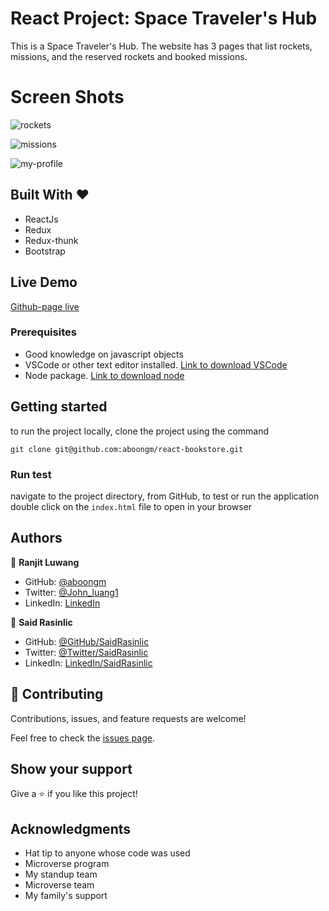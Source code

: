 # React Project: Space Traveler's Hub

This is a Space Traveler's Hub. The website has 3 pages that list rockets, missions, and the reserved rockets and booked missions.

# Screen Shots
![rockets](https://user-images.githubusercontent.com/49184579/169244577-7b5dcf7b-0609-43d5-acda-2a3905d8aaac.png)

![missions](https://user-images.githubusercontent.com/49184579/169244592-69622ecd-1164-4416-a619-f817ca6fe29e.png)

![my-profile](https://user-images.githubusercontent.com/49184579/169244603-bcad628c-a8d1-4cad-991e-6248c079a80f.png)



## Built With &hearts;

- ReactJs
- Redux
- Redux-thunk
- Bootstrap

## Live Demo

[Github-page live](https://aboongm.github.io/space-travelers-hub/)

### Prerequisites

- Good knowledge on javascript objects
- VSCode or other text editor installed. [Link to download VSCode](https://code.visualstudio.com/download)
- Node package. [Link to download node](https://nodejs.org/en/download/)

## Getting started

to run the project locally, clone the project using the command

`git clone git@github.com:aboongm/react-bookstore.git`

### Run test

navigate to the project directory, from GitHub,
to test or run the application double click on the `index.html` file to open in your browser

## Authors

👤 **Ranjit Luwang**

- GitHub: [@aboongm](https://github.com/aboongm)
- Twitter: [@John_luang1](https://twitter.com/John_luang1)
- LinkedIn: [LinkedIn](https://www.linkedin.com/in/mayengbam-ranjit-luwang-31962418/)

👤 **Said Rasinlic**

- GitHub: [@GitHub/SaidRasinlic](https://github.com/SaidRasinlic)
- Twitter: [@Twitter/SaidRasinlic](https://twitter.com/SaidRasinlic)
- LinkedIn: [LinkedIn/SaidRasinlic](https://www.linkedin.com/in/saidrasinlic)

## 🤝 Contributing

Contributions, issues, and feature requests are welcome!

Feel free to check the [issues page](../../issues/).

## Show your support

Give a ⭐️ if you like this project!

## Acknowledgments

- Hat tip to anyone whose code was used
- Microverse program
- My standup team
- Microverse team
- My family's support
